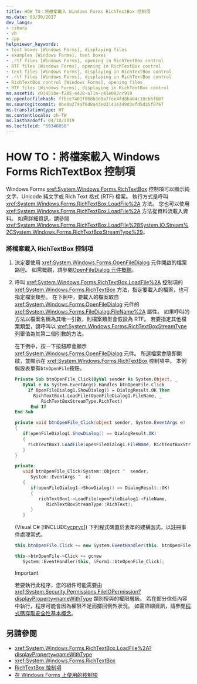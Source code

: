 ```yaml
---
title: HOW TO：將檔案載入 Windows Forms RichTextBox 控制項
ms.date: 03/30/2017
dev_langs:
- csharp
- vb
- cpp
helpviewer_keywords:
- text boxes [Windows Forms], displaying files
- examples [Windows Forms], text boxes
- .rtf files [Windows Forms], opening in RichTextBox control
- RTF files [Windows Forms], opening in RichTextBox control
- text files [Windows Forms], displaying in RichTextBox control
- .rtf files [Windows Forms], displaying in RichTextBox control
- RichTextBox control [Windows Forms], opening files
- RTF files [Windows Forms], displaying in RichTextBox control
ms.assetid: c03451be-f285-4428-a71a-c41e002cc919
ms.openlocfilehash: ffbce7401f068b3d0a7fee4fd8ba04c10cb6f6b7
ms.sourcegitcommit: 0be8a279af6d8a43e03141e349d3efd5d35f8767
ms.translationtype: HT
ms.contentlocale: zh-TW
ms.lasthandoff: 04/18/2019
ms.locfileid: "59340850"
---
```

# <a name="how-to-load-files-into-the-windows-forms-richtextbox-control"></a>HOW TO：將檔案載入 Windows Forms RichTextBox 控制項
Windows Forms <xref:System.Windows.Forms.RichTextBox> 控制項可以顯示純文字、Unicode 純文字或 Rich Text 格式 (RTF) 檔案。 執行方式是呼叫 <xref:System.Windows.Forms.RichTextBox.LoadFile%2A> 方法。 您也可以使用 <xref:System.Windows.Forms.RichTextBox.LoadFile%2A> 方法從資料流載入資料。 如需詳細資訊，請參閱 <xref:System.Windows.Forms.RichTextBox.LoadFile%28System.IO.Stream%2CSystem.Windows.Forms.RichTextBoxStreamType%29>。  
  
### <a name="to-load-a-file-into-the-richtextbox-control"></a>將檔案載入 RichTextBox 控制項  
  
1. 決定要使用 <xref:System.Windows.Forms.OpenFileDialog> 元件開啟的檔案路徑。 如需概觀，請參閱[OpenFileDialog 元件概觀](openfiledialog-component-overview-windows-forms.md)。  
  
2. 呼叫 <xref:System.Windows.Forms.RichTextBox.LoadFile%2A> 控制項的 <xref:System.Windows.Forms.RichTextBox> 方法，指定要載入的檔案，也可指定檔案類型。 在下例中，要載入的檔案取自 <xref:System.Windows.Forms.OpenFileDialog> 元件的 <xref:System.Windows.Forms.FileDialog.FileName%2A> 屬性。 如果呼叫的方法以檔案名稱為其唯一引數，則檔案類型會假設為 RTF。 若要指定其他檔案類型，請呼叫以 <xref:System.Windows.Forms.RichTextBoxStreamType> 列舉值為其第二個引數的方法。  
  
     在下例中，按一下按鈕即會顯示 <xref:System.Windows.Forms.OpenFileDialog> 元件。 所選檔案會隨即開啟，並顯示在 <xref:System.Windows.Forms.RichTextBox> 控制項中。 本例假設表單有`btnOpenFile`按鈕。  
  
    ```vb  
    Private Sub btnOpenFile_Click(ByVal sender As System.Object, _  
       ByVal e As System.EventArgs) Handles btnOpenFile.Click  
         If OpenFileDialog1.ShowDialog() = DialogResult.OK Then  
           RichTextBox1.LoadFile(OpenFileDialog1.FileName, _  
              RichTextBoxStreamType.RichText)  
          End If  
    End Sub  
    ```  
  
    ```csharp  
    private void btnOpenFile_Click(object sender, System.EventArgs e)  
    {  
       if(openFileDialog1.ShowDialog() == DialogResult.OK)  
       {  
         richTextBox1.LoadFile(openFileDialog1.FileName, RichTextBoxStreamType.RichText);  
       }  
    }  
    ```  
  
    ```cpp  
    private:  
       void btnOpenFile_Click(System::Object ^  sender,  
          System::EventArgs ^  e)  
       {  
          if(openFileDialog1->ShowDialog() == DialogResult::OK)  
          {  
             richTextBox1->LoadFile(openFileDialog1->FileName,  
                RichTextBoxStreamType::RichText);  
          }  
       }  
    ```  
  
     (Visual C# [!INCLUDE[vcprvc](../../../../includes/vcprvc-md.md)]) 下列程式碼置於表單的建構函式，以註冊事件處理常式。  
  
    ```csharp  
    this.btnOpenFile.Click += new System.EventHandler(this. btnOpenFile_Click);  
    ```  
  
    ```cpp  
    this->btnOpenFile->Click += gcnew   
       System::EventHandler(this, &Form1::btnOpenFile_Click);  
    ```  
  
    > [!IMPORTANT]
    >  若要執行此程序，您的組件可能需要由 <xref:System.Security.Permissions.FileIOPermission?displayProperty=nameWithType> 類別授與的權限層級。 若在部分信任內容中執行，程序可能會因為權限不足而擲回例外狀況。 如需詳細資訊，請參閱[程式碼存取安全性基本概念](../../misc/code-access-security-basics.md)。  
  
## <a name="see-also"></a>另請參閱

- <xref:System.Windows.Forms.RichTextBox.LoadFile%2A?displayProperty=nameWithType>
- <xref:System.Windows.Forms.RichTextBox>
- [RichTextBox 控制項](richtextbox-control-windows-forms.md)
- [在 Windows Forms 上使用的控制項](controls-to-use-on-windows-forms.md)
